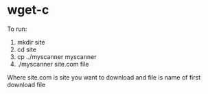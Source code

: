 # wget-c
To run:
1. mkdir site
2. cd site
3. cp ../myscanner myscanner
4. ./myscanner site.com file

Where site.com is site you want to download and file is name of first download file
